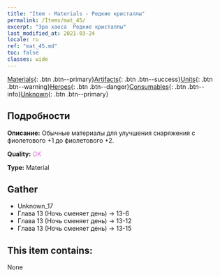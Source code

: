 ```yaml
---
title: "Item - Materials - Редкие кристаллы"
permalink: /Items/mat_45/
excerpt: "Эра хаоса  Редкие кристаллы"
last_modified_at: 2021-03-24
locale: ru
ref: "mat_45.md"
toc: false
classes: wide
---
```

 [Materials](/ru/Items/){: .btn .btn--primary}[Artifacts](/ru/Items/Artifacts/){: .btn .btn--success}[Units](/ru/Items/Units/){: .btn .btn--warning}[Heroes](/ru/Items/Heroes/){: .btn .btn--danger}[Consumables](/ru/Items/Consumables/){: .btn .btn--info}[Unknown](/ru/Items/Unknown/){: .btn .btn--primary}

## Подробности
 **Описание:** Обычные материалы для улучшения снаряжения c фиолетового +1 до фиолетового +2.

 **Quality:** <span style="color: #DA70D6">OK</span>

 **Type:** Material

## Gather

*    Unknown_17 
*    Глава 13 (Ночь сменяет день) -> 13-6 
*    Глава 13 (Ночь сменяет день) -> 13-12 
*    Глава 13 (Ночь сменяет день) -> 13-15 

## This item contains:

  None

